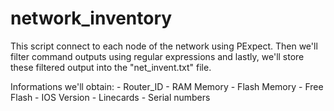 network_inventory
=================

This script connect to each node of the network using PExpect.
Then we'll filter command outputs using regular expressions and lastly, 
we'll store these filtered output into the "net_invent.txt" file.

Informations we'll obtain:
	- Router_ID
	- RAM Memory
	- Flash Memory
	- Free Flash
	- IOS Version
	- Linecards
	- Serial numbers
